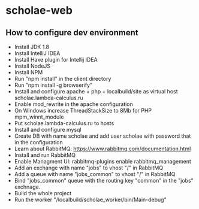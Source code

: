 # scholae-web

## How to configure dev environment

- Install JDK 1.8
- Install IntelliJ IDEA
- Install Haxe plugin for Intellij IDEA
- Install NodeJS
- Install NPM
- Run "npm install" in the client directory
- Run "npm install -g browserify"
- Install and configure apache + php + localbuild/site as virtual host scholae.lambda-calculus.ru
- Enable mod_rewrite in the apache configuration
- On Windows increase ThreadStackSize to 8Mb for PHP mpm_winnt_module
- Put scholae.lambda-calculus.ru to hosts
- Install and configure mysql
- Create DB with name scholae and add user scholae with password that in the configuration
- Learn about RabbitMQ: https://www.rabbitmq.com/documentation.html
- Install and run RabbitMQ
- Enable Managment UI: rabbitmq-plugins enable rabbitmq_management
- Add an exchange with name "jobs" to vhost "/" in RabbitMQ 
- Add a queue with name "jobs_common" to vhost "/" in RabbitMQ
- Bind "jobs_common" queue with the routing key "common" in the "jobs" exchnage.
- Build the whole project
- Run the worker "/localbuild/scholae_worker/bin/Main-debug"
